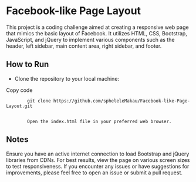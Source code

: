 # Facebook-like Page Layout
This project is a coding challenge aimed at creating a responsive web page that mimics the basic layout of Facebook. It utilizes HTML, CSS, Bootstrap, JavaScript, and jQuery to implement various components such as the header, left sidebar, main content area, right sidebar, and footer.

## How to Run
* Clone the repository to your local machine:

Copy code

            git clone https://github.com/spheleleMakau/Facebook-like-Page-Layout.git

            
            Open the index.html file in your preferred web browser.
            
## Notes
Ensure you have an active internet connection to load Bootstrap and jQuery libraries from CDNs.
For best results, view the page on various screen sizes to test responsiveness.
If you encounter any issues or have suggestions for improvements, please feel free to open an issue or submit a pull request.
